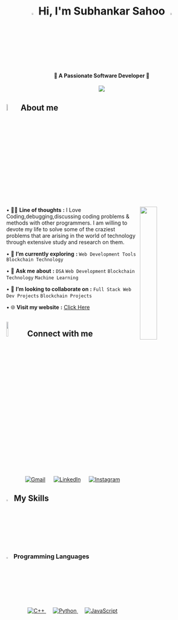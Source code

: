 <h1 align="center"><img src="https://media.giphy.com/media/hvRJCLFzcasrR4ia7z/giphy.gif" width="3.5%"> <strong> Hi, I'm Subhankar Sahoo </strong> <img src="https://media.giphy.com/media/hvRJCLFzcasrR4ia7z/giphy.gif" width="3.5%"></h1>
<h4  align="center" style="text:bold">🔆 <strong> A Passionate Software Developer </strong> 🔆</h4>
	
<p align="center">
  <a href="https://github.com/DenverCoder1/readme-typing-svg">
    <img src="https://readme-typing-svg.demolab.com/?lines=Full-Stack%20Web%20Developer;Blockchain%20Developer;Machine%20Learning%20Enthusiast;Always%20learning%20new%20things...!!!&font=Fira%20Code&center=true&width=440&height=45&color=00FF00&vCenter=true&pause=1000&size=22" /></a>
</p>
	
<!-- <p align="center"> 
	<img src="https://komarev.com/ghpvc/?username=sahoo-subha&label=Profile%20views&color=00FF00&labelColor=000000&style=for-the-badge" alt="sahoo-subha" width=19.40%/> -->
</p>

## <img src = "https://i.pinimg.com/originals/3f/7e/4e/3f7e4eff7c96e9fe4b8b4b1ff3f7bdb5.gif" width = 6.5%> About me

<img align="right" src="https://github.com/7oSkaaa/7oSkaaa/blob/main/Images/Right_Side.gif?raw=true" width=30%>

• 👨‍💻 **Line of thoughts** **:** I Love Coding,debugging,discussing coding problems & methods with other programmers. I am willing to devote my life to solve some of the craziest problems that are arising in the world of technology through extensive study and research on them. </p>
• 🌱 **I’m currently exploring** **:** `Web Development Tools` `Blockchain Technology` </p>
• 💬 **Ask me about** **:** `DSA` `Web Development` `Blockchain Technology` `Machine Learning`

• 👯 **I’m looking to collaborate on** **:** `Full Stack Web Dev Projects` `Blockchain Projects`</p>
• 🌐 **Visit my website** **:** [Click Here](https://subhankar-sahoo-portfolio.netlify.app/)</p>



## <img src="https://github.com/7oSkaaa/7oSkaaa/blob/main/Images/Connect-with-me.gif?raw=true" width="10%"> Connect with me
<p align="center">
	<a href="mailto:sahoosubha2020@gmail.com"><img img src="https://img.shields.io/badge/gmail-%23EA4335.svg?style=plastic&logo=gmail&logoColor=white" alt="Gmail"/></a>
	&emsp;
	<a href="https://www.linkedin.com/in/subhankar-sahoo-074028202/"><img src="https://img.shields.io/badge/linkedin-%230A66C2.svg?style=plastic&logo=linkedin&logoColor=white" alt="LinkedIn"/></a>
	&emsp;
	<a href="https://www.instagram.com/sahoo__subha/"><img src="https://img.shields.io/badge/instagram-%23E4405F.svg?style=plastic&logo=instagram&logoColor=white" alt="Instagram"/></a>
</p>


## <img src="https://media2.giphy.com/media/QssGEmpkyEOhBCb7e1/giphy.gif?cid=ecf05e47a0n3gi1bfqntqmob8g9aid1oyj2wr3ds3mg700bl&rid=giphy.gif" width ="3%"> My Skills

### <img src = "https://github.com/7oSkaaa/7oSkaaa/blob/main/Images/Programming_Languages.gif?raw=true" width=3%> Programming Languages

<p align="center"> 
<!--   &emsp; 
  <a href="https://www.cprogramming.com/" target="_blank"> 
    <img alt="C" src="https://img.shields.io/badge/C%20-%232370ED.svg?style=plastic&logo=c&logoColor=white">
  </a> 
  &emsp; -->
  <a href="https://www.w3schools.com/cpp/" target="_blank"> 
    <img alt="C++" src="https://img.shields.io/badge/C++%20-%2300599C.svg?style=plastic&logo=c%2B%2B&logoColor=white">
  </a> 
  &emsp;
 <a href="https://www.python.org" target="_blank">
    <img alt="Python" src="https://img.shields.io/badge/Python%20-%2314354C.svg?style=plastic&logo=python&logoColor=white">
  </a>
 &emsp;
  <a href="https://developer.mozilla.org/en-US/docs/Web/JavaScript" target="_blank"> 
     <img alt="JavaScript" src="https://img.shields.io/badge/JavaScript%20-%23F7DF1E.svg?style=plastic&logo=javascript&logoColor=black">
   </a>
<!--   &emsp;
  <a href="https://www.java.com" target="_blank"> 
    <img alt="Java" src="https://img.shields.io/badge/Java-%23007396.svg?style=plastic&logo=java&logoColor=white">
  </a> -->
</p>
